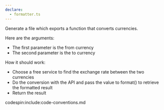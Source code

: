```yaml
---
declare:
  - formatter.ts
---
```


Generate a file which exports a function that converts currencies.

Here are the arguments:
- The first parameter is the from currency
- The second parameter is the to currency

How it should work:
- Choose a free service to find the exchange rate between the two currencies
- Do the conversion with the API and pass the value to format() to retrieve the formatted result
- Return the result

codespin:include:code-conventions.md